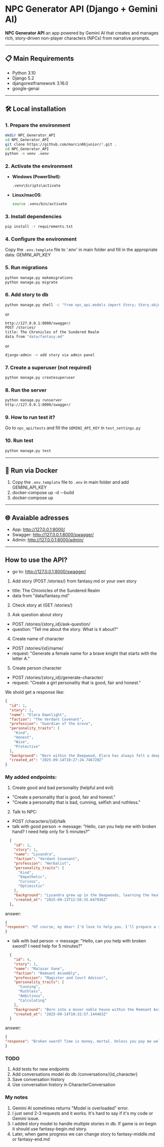 # NPC Generator API (Django + Gemini AI)

**NPC Generator API** an app powered by Gemini AI that creates and manages rich,
story-driven non-player characters (NPCs) from narrative prompts.

---

## 📋 Main Requirements

- Python 3.10
- Django 5.2
- djangorestframework 3.16.0
- google-genai

---

## 🛠️ Local installation

### 1. Prepare the environment

```bash
mkdir NPC_Generator_API
cd NPC_Generator_API
git clone https://github.com/marcin86junior/?.git .
cd NPC_Generator_API
python -m venv .venv
```

### 2. Activate the environment
- **Windows (PowerShell)**:
  ```bash
  .venv\Scripts\activate
  ```
- **Linux/macOS**:
  ```bash
  source .venv/bin/activate
  ```

### 3. Install dependencies
```bash
pip install -r requirements.txt
```

### 4. Configure the environment
Copy the `.env.template` file to '.env' in main folder and fill in the appropriate data:
GEMINI_API_KEY

### 5. Run migrations
```bash
python manage.py makemigrations
python manage.py migrate
```

### 6. Add story to db
```bash
python manage.py shell -c "from npc_api.models import Story; Story.objects.create(title='The Chronicles of the Sundered Realm', content=open('data/fantasy.md').read())"
```
or
```bash
http://127.0.0.1:8000/swagger/
POST /stories/
title: The Chronicles of the Sundered Realm
data from "data/fantasy.md"
```

or 
```bash
django-admin -> add story via admin panel
```

### 7. Create a superuser (not required)
```bash
python manage.py createsuperuser
```

### 8. Run the server
```bash
python manage.py runserver
http://127.0.0.1:8000/swagger/
```

### 9. How to run test it?
Go to `npc_api/tests` and fill the `GEMINI_API_KEY` in `test_settings.py`

### 10. Run test
```bash
python manage.py test
```

---

## 🐳 Run via Docker
1. Copy the `.env.template` file to `.env` in main folder and add GEMINI_API_KEY
2. docker-compose up -d --build
3. docker-compose up


---

## 🌐 Avaiable adresses
- App: http://127.0.0.1:8000/
- Swagger: http://127.0.0.1:8000/swagger/
- Admin: http://127.0.0.1:8000/admin/

---

## How to use the API?
- go to: http://127.0.0.1:8000/swagger/

1. Add story (POST /stories/) from fantasy.md or your own story
- title: The Chronicles of the Sundered Realm
- data from "data/fantasy.md"

2. Check story at (GET /stories/)

3. Ask question about story
- POST /stories/{story_id}/ask-question/
- question: "Tell me about the story. What is it about?"

4. Create name of character
- POST /stories/{id}/name/
- request: "Generate a female name for a brave knight that starts with the letter A."

5. Create person character
- POST /stories/{story_id}/generate-character/
- request: "Create a girl personality that is good, fair and honest."

We shold get a response like:
```json
{
  "id": 1,
  "story": 1,
  "name": "Elara Dawnlight",
  "faction": "The Verdant Covenant",
  "profession": "Guardian of the Grove",
  "personality_traits": [
    "Kind",
    "Honest",
    "Wise",
    "Protective"
  ],
  "background": "Born within the Deepwood, Elara has always felt a deep connection to the natural world, learning the ways of the forest and its secrets from the elders of her grove. She carries a deep sorrow for the Sundering's impact, believing in the inherent balance of nature and striving to heal its wounds and protect its inhabitants.",
  "created_at": "2025-09-14T10:27:24.746720Z"
}
```

### My added endpoints:

1. Create good and bad personality (helpful and evil)
- "Create a personality that is good, fair and honest."
- "Create a personality that is bad, cunning, selfish and ruthless."

2. Talk to NPC:
- POST /characters/{id}/talk
- talk with good person -> message: "Hello, can you help me with broken hand? I need help only for 5 minutes?"

```json
  {
    "id": 1,
    "story": 1,
    "name": "Lysandra",
    "faction": "Verdant Covenant",
    "profession": "Herbalist",
    "personality_traits": [
      "Kind",
      "Empathetic",
      "Curious",
      "Optimistic"
    ],
    "background": "Lysandra grew up in the Deepwoods, learning the healing properties of plants from her elders. She is known for her gentle nature and her ability to soothe both physical wounds and troubled spirits, but the dreams are making her question the natural balance of her world.",
    "created_at": "2025-09-13T12:56:35.647936Z"
  },
```
answer:

```json
{
"response": "Of course, my dear! I'd love to help you. I'll prepare a soothing herbal compress that should bring relief. Take care, and in the meantime, I'll tell you about the miraculous properties of forest flowers.\n"
}
```

- talk with bad person -> message: "Hello, can you help with broken sword? I need help for 5 minutes?"

```json
  {
    "id": 4,
    "story": 1,
    "name": "Malazar Vane",
    "faction": "Remnant Assembly",
    "profession": "Magister and Court Advisor",
    "personality_traits": [
      "Cunning",
      "Ruthless",
      "Ambitious",
      "Calculating"
    ],
    "background": "Born into a minor noble house within the Remnant Assembly, Malazar quickly distinguished himself through his sharp intellect and manipulative nature, rising through the ranks by eliminating rivals and exploiting weaknesses. He has accrued significant influence over the Assembly's ruling council, using his position to further his own agenda, which is believed to involve solidifying his family's position and, ultimately, seizing greater power.",
    "created_at": "2025-09-14T10:32:57.144483Z"
  }
```

answer:

```json
{
"response": "Broken sword? Time is money, mortal. Unless you pay me well for my attention... and I, Malazar Vane, always find a way to seize the opportunity.\n"
}
```

### TODO
1. Add tests for new endpoints
2. Add conversations model do db /conversations/{id_character}
3. Save conversation history 
4. Use conversation history in CharacterConversation

### My notes
1. Gemini AI sometimes returns "Model is overloaded" error.
2. I just send 2-3 requests and it works. It's hard to say if it's my code or Gemini issue.
3. I added story model to handle multiple stories in db. If game is on begin it should use fantasy-begin.md story.
4. Later, when game progress we can change story to fantasy-middle.md or fantasy-end.md
